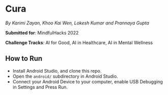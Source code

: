 # Cura

_By Karimi Zayan, Khoo Kai Wen, Lokesh Kumar and Prannaya Gupta_

**Submitted for**: MindfulHacks 2022

**Challenge Tracks**: AI for Good, AI in Healthcare, AI in Mental Wellness

## How to Run
- Install Android Studio, and clone this repo.
- Open the `android/` subdirectory in Android Studio.
- Connect your Android Device to your computer, enable USB Debugging in Settings and Press Run.


